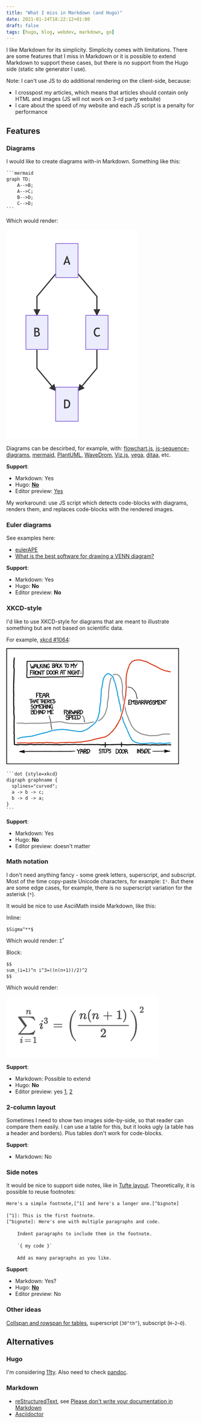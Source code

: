 ```yaml
---
title: "What I miss in Markdown (and Hugo)"
date: 2021-01-24T18:22:12+01:00
draft: false
tags: [hugo, blog, webdev, markdown, go]
---
```


I like Markdown for its simplicity. Simplicity comes with limitations. There are some features that I miss in Markdown or it is possible to extend Markdown to support these cases, but there is no support from the Hugo side (static site generator I use).

Note: I can't use JS to do additional rendering on the client-side, because:

- I crosspost my articles, which means that articles should contain only HTML and images (JS will not work on 3-rd party website)
- I care about the speed of my website and each JS script is a penalty for performance

## Features

### Diagrams

I would like to create diagrams with-in Markdown. Something like this:

````
```mermaid
graph TD;
    A-->B;
    A-->C;
    B-->D;
    C-->D;
```
````

Which would render:

![](./mermaid.png)

Diagrams can be descirbed, for example, with: [flowchart.js](https://flowchart.js.org/), [js-sequence-diagrams](https://bramp.github.io/js-sequence-diagrams/), [mermaid](https://github.com/knsv/mermaid), [PlantUML](https://plantuml.com/), [WaveDrom](https://wavedrom.com/), [Viz.js](https://github.com/mdaines/viz.js), [vega](https://vega.github.io/vega/), [ditaa](https://github.com/stathissideris/ditaa), etc.

**Support**:

- Markdown: Yes
- Hugo: **[No](https://github.com/gohugoio/hugo/issues/796)**
- Editor preview: [Yes](https://github.com/shd101wyy/markdown-preview-enhanced/blob/master/docs/diagrams.md)

My workaround: use JS script which detects code-blocks with diagrams, renders them, and replaces code-blocks with the rendered images.

### Euler diagrams

See examples here:

- [eulerAPE](http://www.eulerdiagrams.org/eulerAPE/)
- [What is the best software for drawing a VENN diagram?](https://www.researchgate.net/post/What_is_the_best_software_for_drawing_a_VENN_diagram)

**Support**:

- Markdown: Yes
- Hugo: **No**
- Editor preview: **No**

### XKCD-style

I'd like to use XKCD-style for diagrams that are meant to illustrate something but are not based on scientific data.

For example, [xkcd #1064](https://xkcd.com/1064/):

![](./front_door.png)

````
```dot {style=xkcd}
digraph graphname {
  splines="curved";
  a -> b -> c;
  b -> d -> a;
}
```
````

**Support**:

- Markdown: Yes
- Hugo: **No**
- Editor preview: doesn't matter

### Math notation

I don't need anything fancy - some greek letters, superscript, and subscript. Most of the time copy-paste Unicode characters, for example: `Σ¹`. But there are some edge cases, for example, there is no superscript variation for the asterisk (`*`).

It would be nice to use AsciiMath inside Markdown, like this:

Inline:

```
$Sigma^**$
```

Which would render: <code>Σ<sup>\*</sup></code>

Block:

```
$$
sum_(i=1)^n i^3=((n(n+1))/2)^2
$$
```

Which would render:

![](./math.png)

**Support**:

- Markdown: Possible to extend
- Hugo: **No**
- Editor preview: yes [1](https://github.com/shd101wyy/markdown-preview-enhanced/blob/master/docs/math.md), [2](https://marketplace.visualstudio.com/items?itemName=yzhang.markdown-all-in-one)

### 2-column layout

Sometimes I need to show two images side-by-side, so that reader can compare them easily. I can use a table for this, but it looks ugly (a table has a header and borders). Plus tables don't work for code-blocks.

**Support**:

- Markdown: No

### Side notes

It would be nice to support side notes, like in [Tufte layout](https://rstudio.github.io/tufte/). Theoretically, it is possible to reuse footnotes:

```
Here's a simple footnote,[^1] and here's a longer one.[^bignote]

[^1]: This is the first footnote.
[^bignote]: Here's one with multiple paragraphs and code.

    Indent paragraphs to include them in the footnote.

    `{ my code }`

    Add as many paragraphs as you like.
```

**Support**:

- Markdown: Yes?
- Hugo: **[No](https://discourse.gohugo.io/t/tufte-like-sidenotes-hugo-theme/11200)**
- Editor preview: No

### Other ideas

[Collspan and rowspan for tables](https://shd101wyy.github.io/markdown-preview-enhanced/#/markdown-basics?id=table), superscript (`30^th^`), subscript (`H~2~O`).

## Alternatives

### Hugo

I'm considering [11ty](https://www.11ty.dev/docs/languages/markdown/). Also need to check [pandoc](https://pandoc.org/).

### Markdown

- [reStructuredText](https://docutils.sourceforge.io/rst.html), see [Please don't write your documentation in Markdown](https://buttondown.email/hillelwayne/archive/please-dont-write-your-documentation-in-markdown/)
- [Asciidoctor](https://asciidoctor.org/)
